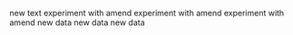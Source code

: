 new text
experiment with amend
experiment with amend
experiment with amend
new data
new data
new data

